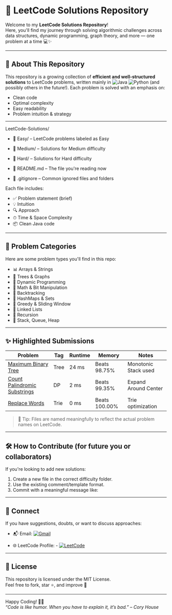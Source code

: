# 🚀 LeetCode Solutions Repository

Welcome to my **LeetCode Solutions Repository**!  
Here, you'll find my journey through solving algorithmic challenges across data structures, dynamic programming, graph theory, and more — one problem at a time 💻✨

---

## 📌 About This Repository

This repository is a growing collection of **efficient and well-structured solutions** to LeetCode problems, written mainly in ![Java](https://img.shields.io/badge/java-%23ED8B00.svg?style=plastic&logo=openjdk&logoColor=white) ![Python](https://img.shields.io/badge/Python-3776AB?style=flat&logo=python&logoColor=white) (and possibly others in the future!). Each problem is solved with an emphasis on:

- Clean code
- Optimal complexity
- Easy readability
- Problem intuition & strategy

---

LeetCode-Solutions/

- 📁 Easy/ – LeetCode problems labeled as Easy

- 📁 Medium/ – Solutions for Medium difficulty
- 📁 Hard/ – Solutions for Hard difficulty

- 📄 README.md – The file you're reading now

- 📄 .gitignore – Common ignored files and folders


Each file includes:
- ✅ Problem statement (brief)
- 💡 Intuition
- 🔍 Approach
- ⏱ Time & Space Complexity
- 📦 Clean Java code

---

## 🧠 Problem Categories

Here are some problem types you'll find in this repo:

- 📊 Arrays & Strings  
- 🌲 Trees & Graphs  
- 🔁 Dynamic Programming  
- 🧮 Math & Bit Manipulation  
- 🧵 Backtracking  
- 🧰 HashMaps & Sets  
- 🧭 Greedy & Sliding Window  
- 🔗 Linked Lists  
- 🧪 Recursion  
- 🧩 Stack, Queue, Heap  

---

## ✨ Highlighted Submissions

| Problem | Tag | Runtime | Memory | Notes |
|--------|-----|---------|--------|-------|
| [Maximum Binary Tree](./Medium/MaximumBinaryTree.java) | Tree | 24 ms | Beats 98.75% | Monotonic Stack used |
| [Count Palindromic Substrings](./Medium/CountPalindromicSubstrings.java) | DP | 2 ms | Beats 99.35% | Expand Around Center |
| [Replace Words](./Medium/ReplaceWords.java) | Trie | 0 ms | Beats 100.00% | Trie optimization |

> 📌 Tip: Files are named meaningfully to reflect the actual problem names on LeetCode.

---

## 🛠 How to Contribute (for future you or collaborators)

If you're looking to add new solutions:
1. Create a new file in the correct difficulty folder.
2. Use the existing comment/template format.
3. Commit with a meaningful message like:

---

## 🔗 Connect

If you have suggestions, doubts, or want to discuss approaches:

- 📬 Email: [![Gmail](https://img.shields.io/badge/Gmail-D14836?style=flat&logo=gmail&logoColor=white)](mailto:skkafilakhtar786@gmail.com)

- 🌐 LeetCode Profile: - [![LeetCode](https://img.shields.io/badge/LeetCode-FFA116?style=flat&logo=leetcode&logoColor=white)](https://leetcode.com/u/HIQG7JObbt/)


---

## 📃 License

This repository is licensed under the MIT License.  
Feel free to fork, star ⭐, and improve 🚀

---

Happy Coding! 🚀🧠  
*“Code is like humor. When you have to explain it, it’s bad.” – Cory House*

